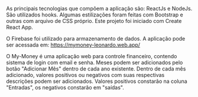 As principais tecnologias que compõem a aplicação são: ReactJs e NodeJs. São utilizados hooks. Algumas estilizações foram feitas com Bootstrap e outras com arquivo de CSS próprio. Este projeto foi iniciado com Create React App.

O Firebase foi utilizado para armazenamento de dados.
A aplicação pode ser acessada em: https://mymoney-leonardo.web.app/

O My-Money é uma aplicação web para controle financeiro, contendo sistema de login com email e senha. 
Meses podem ser adicionados pelo botão "Adicionar Mês" dentro de cada ano existente. Dentro de cada mês adicionado, valores positivos ou negativos com suas respectivas descrições podem ser adicionados. 
Valores positivos constarão na coluna "Entradas", os negativos constarão em "saídas".




